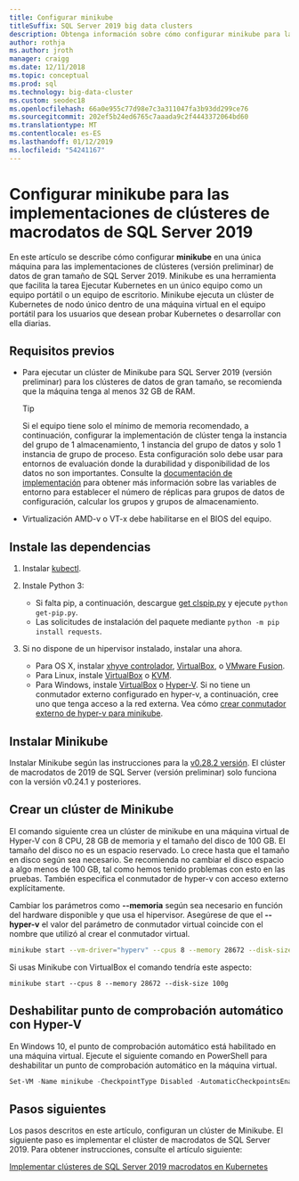 ```yaml
---
title: Configurar minikube
titleSuffix: SQL Server 2019 big data clusters
description: Obtenga información sobre cómo configurar minikube para las implementaciones de clústeres (versión preliminar) de macrodatos de 2019 de SQL Server en un solo equipo.
author: rothja
ms.author: jroth
manager: craigg
ms.date: 12/11/2018
ms.topic: conceptual
ms.prod: sql
ms.technology: big-data-cluster
ms.custom: seodec18
ms.openlocfilehash: 66a0e955c77d98e7c3a311047fa3b93dd299ce76
ms.sourcegitcommit: 202ef5b24ed6765c7aaada9c2f4443372064bd60
ms.translationtype: MT
ms.contentlocale: es-ES
ms.lasthandoff: 01/12/2019
ms.locfileid: "54241167"
---
```

# <a name="configure-minikube-for-sql-server-2019-big-data-cluster-deployments"></a>Configurar minikube para las implementaciones de clústeres de macrodatos de SQL Server 2019

En este artículo se describe cómo configurar **minikube** en una única máquina para las implementaciones de clústeres (versión preliminar) de datos de gran tamaño de SQL Server 2019. Minikube es una herramienta que facilita la tarea Ejecutar Kubernetes en un único equipo como un equipo portátil o un equipo de escritorio. Minikube ejecuta un clúster de Kubernetes de nodo único dentro de una máquina virtual en el equipo portátil para los usuarios que desean probar Kubernetes o desarrollar con ella diarias. 

## <a name="prerequisites"></a>Requisitos previos

- Para ejecutar un clúster de Minikube para SQL Server 2019 (versión preliminar) para los clústeres de datos de gran tamaño, se recomienda que la máquina tenga al menos 32 GB de RAM.

   > [!TIP] 
   > Si el equipo tiene solo el mínimo de memoria recomendado, a continuación, configurar la implementación de clúster tenga la instancia del grupo de 1 almacenamiento, 1 instancia del grupo de datos y solo 1 instancia de grupo de proceso. Esta configuración solo debe usar para entornos de evaluación donde la durabilidad y disponibilidad de los datos no son importantes. Consulte la [documentación de implementación](deployment-guidance.md#env) para obtener más información sobre las variables de entorno para establecer el número de réplicas para grupos de datos de configuración, calcular los grupos y grupos de almacenamiento.

- Virtualización AMD-v o VT-x debe habilitarse en el BIOS del equipo.

## <a name="install-dependencies"></a>Instale las dependencias

1. Instalar [kubectl](https://kubernetes.io/docs/tasks/tools/install-kubectl/).

1. Instale Python 3:
   - Si falta pip, a continuación, descargue [get clspip.py](https://bootstrap.pypa.io/get-pip.py) y ejecute `python get-pip.py`.
   - Las solicitudes de instalación del paquete mediante `python -m pip install requests`.

1. Si no dispone de un hipervisor instalado, instalar una ahora.
   - Para OS X, instalar [xhyve controlador](https://git.k8s.io/minikube/docs/drivers.md), [VirtualBox](https://www.virtualbox.org/wiki/Downloads), o [VMware Fusion](https://www.vmware.com/products/fusion).
   - Para Linux, instale [VirtualBox](https://www.virtualbox.org/wiki/Downloads) o [KVM](https://www.linux-kvm.org/).
   - Para Windows, instale [VirtualBox](https://www.virtualbox.org/wiki/Downloads) o [Hyper-V](https://msdn.microsoft.com/virtualization/hyperv_on_windows/quick_start/walkthrough_install). Si no tiene un conmutador externo configurado en hyper-v, a continuación, cree uno que tenga acceso a la red externa.  Vea cómo [crear conmutador externo de hyper-v para minikube](https://blogs.msdn.microsoft.com/wasimbloch/2017/01/23/setting-up-kubernetes-on-windows10-laptop-with-minikube/).

## <a name="install-minikube"></a>Instalar Minikube

Instalar Minikube según las instrucciones para la [v0.28.2 versión](https://github.com/kubernetes/minikube/releases/tag/v0.28.2). El clúster de macrodatos de 2019 de SQL Server (versión preliminar) solo funciona con la versión v0.24.1 y posteriores.

## <a name="create-a-minikube-cluster"></a>Crear un clúster de Minikube

El comando siguiente crea un clúster de minikube en una máquina virtual de Hyper-V con 8 CPU, 28 GB de memoria y el tamaño del disco de 100 GB. El tamaño del disco no es un espacio reservado.  Lo crece hasta que el tamaño en disco según sea necesario.  Se recomienda no cambiar el disco espacio a algo menos de 100 GB, tal como hemos tenido problemas con esto en las pruebas. También especifica el conmutador de hyper-v con acceso externo explícitamente.

Cambiar los parámetros como **--memoria** según sea necesario en función del hardware disponible y que usa el hipervisor.  Asegúrese de que el **--hyper-v** el valor del parámetro de conmutador virtual coincide con el nombre que utilizó al crear el conmutador virtual.

```bash
minikube start --vm-driver="hyperv" --cpus 8 --memory 28672 --disk-size 100g --hyperv-virtual-switch "External"
```

Si usas Minikube con VirtualBox el comando tendría este aspecto:

```base
minikube start --cpus 8 --memory 28672 --disk-size 100g
```

## <a name="disable-automatic-checkpoint-with-hyper-v"></a>Deshabilitar punto de comprobación automático con Hyper-V

En Windows 10, el punto de comprobación automático está habilitado en una máquina virtual. Ejecute el siguiente comando en PowerShell para deshabilitar un punto de comprobación automático en la máquina virtual.

```PowerShell
Set-VM -Name minikube -CheckpointType Disabled -AutomaticCheckpointsEnabled $false
```

## <a name="next-steps"></a>Pasos siguientes

Los pasos descritos en este artículo, configuran un clúster de Minikube. El siguiente paso es implementar el clúster de macrodatos de SQL Server 2019. Para obtener instrucciones, consulte el artículo siguiente:

[Implementar clústeres de SQL Server 2019 macrodatos en Kubernetes](deployment-guidance.md#deploy)
